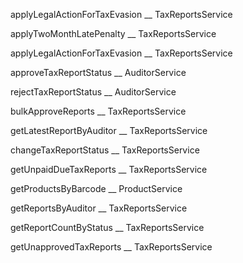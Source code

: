 applyLegalActionForTaxEvasion __ TaxReportsService 

applyTwoMonthLatePenalty __ TaxReportsService 

applyLegalActionForTaxEvasion __ TaxReportsService 

 approveTaxReportStatus       __ AuditorService 

rejectTaxReportStatus __ AuditorService 


bulkApproveReports        __ TaxReportsService 

 getLatestReportByAuditor       __ TaxReportsService 
 

 changeTaxReportStatus      __ TaxReportsService  
           
            
getUnpaidDueTaxReports __ TaxReportsService 

getProductsByBarcode __ ProductService

getReportsByAuditor        __ TaxReportsService 
        
getReportCountByStatus   __ TaxReportsService 

getUnapprovedTaxReports        __ TaxReportsService 

